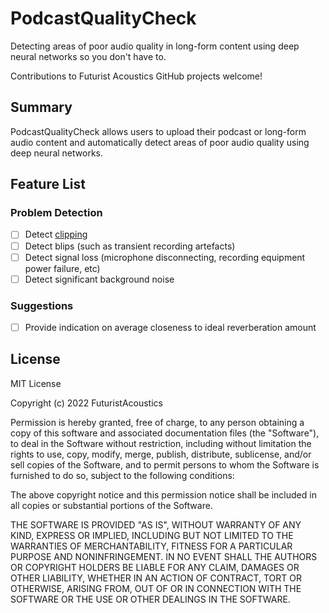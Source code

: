 # PodcastQualityCheck
Detecting areas of poor audio quality in long-form content using deep neural networks so you don't have to.

Contributions to Futurist Acoustics GitHub projects welcome!


## Summary
PodcastQualityCheck allows users to upload their podcast or long-form audio content and automatically detect areas of poor audio quality using deep neural networks.

## Feature List
### Problem Detection
- [ ] Detect [clipping](https://en.wikipedia.org/wiki/Clipping_(audio))
- [ ] Detect blips (such as transient recording artefacts)
- [ ] Detect signal loss (microphone disconnecting, recording equipment power failure, etc)
- [ ] Detect significant background noise

### Suggestions
- [ ] Provide indication on average closeness to ideal reverberation amount


## License
MIT License

Copyright (c) 2022 FuturistAcoustics

Permission is hereby granted, free of charge, to any person obtaining a copy
of this software and associated documentation files (the "Software"), to deal
in the Software without restriction, including without limitation the rights
to use, copy, modify, merge, publish, distribute, sublicense, and/or sell
copies of the Software, and to permit persons to whom the Software is
furnished to do so, subject to the following conditions:

The above copyright notice and this permission notice shall be included in all
copies or substantial portions of the Software.

THE SOFTWARE IS PROVIDED "AS IS", WITHOUT WARRANTY OF ANY KIND, EXPRESS OR
IMPLIED, INCLUDING BUT NOT LIMITED TO THE WARRANTIES OF MERCHANTABILITY,
FITNESS FOR A PARTICULAR PURPOSE AND NONINFRINGEMENT. IN NO EVENT SHALL THE
AUTHORS OR COPYRIGHT HOLDERS BE LIABLE FOR ANY CLAIM, DAMAGES OR OTHER
LIABILITY, WHETHER IN AN ACTION OF CONTRACT, TORT OR OTHERWISE, ARISING FROM,
OUT OF OR IN CONNECTION WITH THE SOFTWARE OR THE USE OR OTHER DEALINGS IN THE
SOFTWARE.
